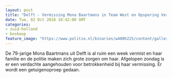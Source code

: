 ```yaml
---
layout: post
title: "Delft - Vermissing Mona Baartmans in Team West en Opsporing Verzocht"
date: Tue, 02 Oct 2018 10:42:00 GMT
categories: 
- zuid-holland 
- boskoop 
feature_image: "https://www.politie.nl/binaries/w400h225/content/gallery/politie/nieuws/2018/oktober/06-dh/hilda-kirsten-2.jpg"
---
```


De 79-jarige Mona Baartmans uit Delft is al ruim een week vermist en haar familie en de politie maken zich grote zorgen om haar. Afgelopen zondag is er een verdachte aangehouden voor betrokkenheid bij haar vermissing. Er wordt een getuigenoproep gedaan.
